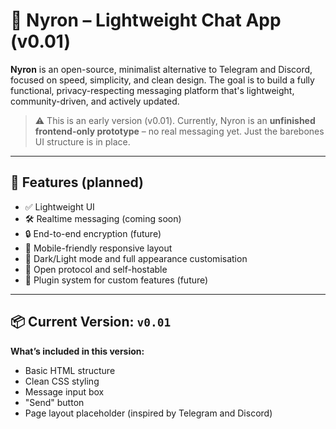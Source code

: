 # 📨 Nyron – Lightweight Chat App (v0.01)

**Nyron** is an open-source, minimalist alternative to Telegram and Discord, focused on speed, simplicity, and clean design. The goal is to build a fully functional, privacy-respecting messaging platform that's lightweight, community-driven, and actively updated.

> ⚠️ This is an early version (v0.01). Currently, Nyron is an **unfinished frontend-only prototype** – no real messaging yet. Just the barebones UI structure is in place.

---

## 🚀 Features (planned)

- ✅ Lightweight UI
- 🛠️ Realtime messaging (coming soon)
- 🔒 End-to-end encryption (future)
- 📱 Mobile-friendly responsive layout
- 🌙 Dark/Light mode and full appearance customisation
- 🔌 Open protocol and self-hostable
- 🧩 Plugin system for custom features (future)

---

## 📦 Current Version: `v0.01`

**What’s included in this version:**

- Basic HTML structure
- Clean CSS styling
- Message input box
- "Send" button
- Page layout placeholder (inspired by Telegram and Discord)



